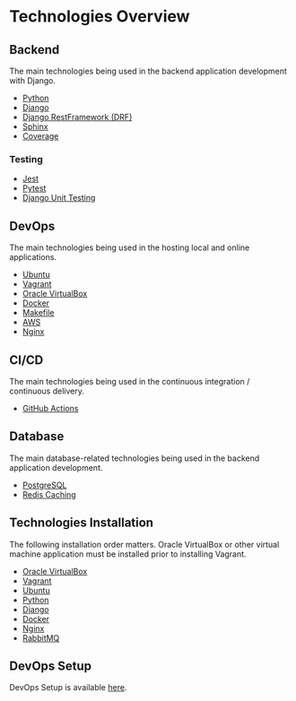 # Technologies Overview

## Backend

The main technologies being used in the backend application development with
Django.

- [Python](https://www.python.org/)
- [Django](https://www.djangoproject.com/)
- [Django RestFramework (DRF)](https://www.django-rest-framework.org/)
- [Sphinx](https://www.sphinx-doc.org/en/master/index.html)
- [Coverage](https://coverage.readthedocs.io/en/7.4.0/)

### Testing

- [Jest](https://jestjs.io/)
- [Pytest](https://docs.pytest.org/en/7.4.x/)
- [Django Unit Testing](https://docs.djangoproject.com/en/5.0/topics/testing/overview/)

## DevOps

The main technologies being used in the hosting local and online applications.

- [Ubuntu](https://ubuntu.com/)
- [Vagrant](https://www.vagrantup.com/)
- [Oracle VirtualBox](https://www.virtualbox.org/)
- [Docker](https://www.docker.com/)
- [Makefile](https://www.gnu.org/software/make/manual/make.html)
- [AWS](https://aws.amazon.com/)
- [Nginx](https://www.nginx.com/)

## CI/CD

The main technologies being used in the continuous integration / continuous
delivery.

- [GitHub Actions](https://docs.github.com/en/actions)

## Database

The main database-related technologies being used in the backend application
development.

- [PostgreSQL](https://www.postgresql.org)
- [Redis Caching](https://redis.io)

## Technologies Installation

The following installation order matters. Oracle VirtualBox or other virtual
machine application must be installed prior to installing Vagrant.

- [Oracle VirtualBox](/django_template/installation/virtualbox.md)
- [Vagrant](/django_template/installation/vagrant.md)
- [Ubuntu](/django_template/installation/ubuntu.md)
- [Python](/django_template/installation/python.md)
- [Django](/django_template/installation/django.md)
- [Docker](/django_template/installation/docker.md)
- [Nginx](/django_template/installation/nginx.md)
- [RabbitMQ](/django_template/installation/rabbitmq.md)

## DevOps Setup

DevOps Setup is available [here](/django_template/installation/devops.md).
